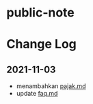 # public-note

# Change Log

## 2021-11-03

- menambahkan [pajak.md](/pajak.md)
- update [faq.md](/faq.md)
